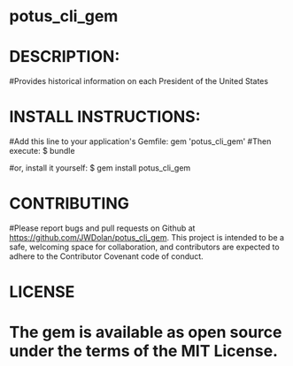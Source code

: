 # potus_cli_gem

# DESCRIPTION:
#Provides historical information on each President of the United States


# INSTALL INSTRUCTIONS:
#Add this line to your application's Gemfile: gem 'potus_cli_gem'
#Then execute: $ bundle

#or, install it yourself: $ gem install potus_cli_gem


# CONTRIBUTING
#Please report bugs and pull requests on Github at https://github.com/JWDolan/potus_cli_gem. This project is intended to be a safe, welcoming space for collaboration, and contributors are expected to adhere to the Contributor Covenant code of conduct.


# LICENSE
# The gem is available as open source under the terms of the MIT License.
